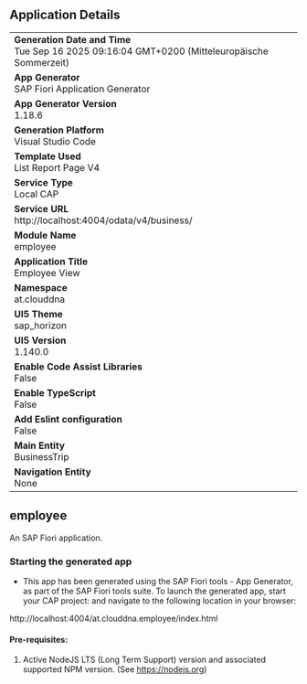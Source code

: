 ## Application Details
|               |
| ------------- |
|**Generation Date and Time**<br>Tue Sep 16 2025 09:16:04 GMT+0200 (Mitteleuropäische Sommerzeit)|
|**App Generator**<br>SAP Fiori Application Generator|
|**App Generator Version**<br>1.18.6|
|**Generation Platform**<br>Visual Studio Code|
|**Template Used**<br>List Report Page V4|
|**Service Type**<br>Local CAP|
|**Service URL**<br>http://localhost:4004/odata/v4/business/|
|**Module Name**<br>employee|
|**Application Title**<br>Employee View|
|**Namespace**<br>at.clouddna|
|**UI5 Theme**<br>sap_horizon|
|**UI5 Version**<br>1.140.0|
|**Enable Code Assist Libraries**<br>False|
|**Enable TypeScript**<br>False|
|**Add Eslint configuration**<br>False|
|**Main Entity**<br>BusinessTrip|
|**Navigation Entity**<br>None|

## employee

An SAP Fiori application.

### Starting the generated app

-   This app has been generated using the SAP Fiori tools - App Generator, as part of the SAP Fiori tools suite.  To launch the generated app, start your CAP project:  and navigate to the following location in your browser:

http://localhost:4004/at.clouddna.employee/index.html

#### Pre-requisites:

1. Active NodeJS LTS (Long Term Support) version and associated supported NPM version.  (See https://nodejs.org)



